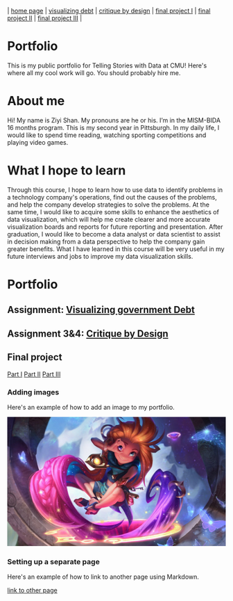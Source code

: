 | [home page](https://dashuai77.github.io/Portfolio/) | [visualizing debt](visualizing-government-debt) | [critique by design](critique-by-design) | [final project I](final-project-part-one) | [final project II](final-project-part-two) | [final project III](final-project-part-three) |
# Portfolio
This is my public portfolio for Telling Stories with Data at CMU!  Here's where all my cool work will go. You should probably hire me. 

# About me
Hi! My name is Ziyi Shan. My pronouns are he or his. I’m in the MISM-BIDA 16 months program. This is my second year in Pittsburgh. In my daily life, I would like to spend time reading, watching sporting competitions and playing video games. 


# What I hope to learn
Through this course, I hope to learn how to use data to identify problems in a technology company's operations, find out the causes of the problems, and help the company develop strategies to solve the problems. At the same time, I would like to acquire some skills to enhance the aesthetics of data visualization, which will help me create clearer and more accurate visualization boards and reports for future reporting and presentation. After graduation, I would like to become a data analyst or data scientist to assist in decision making from a data perspective to help the company gain greater benefits. What I have learned in this course will be very useful in my future interviews and jobs to improve my data visualization skills.

# Portfolio

## Assignment: [Visualizing government Debt](visualizing-government-debt.md)

## Assignment 3&4: [Critique by Design](critique-by-design.md)

## Final project
[Part I](final-project-part-one-Ziyi.md)
[Part II](final-project-part-two.md)
[Part III](final-project-part-three.md)

### Adding images
Here's an example of how to add an image to my portfolio.


![A lol character picture](Zoe.jpg)


### Setting up a separate page

Here's an example of how to link to another page using Markdown.

[link to other page](dataviz1.md)

